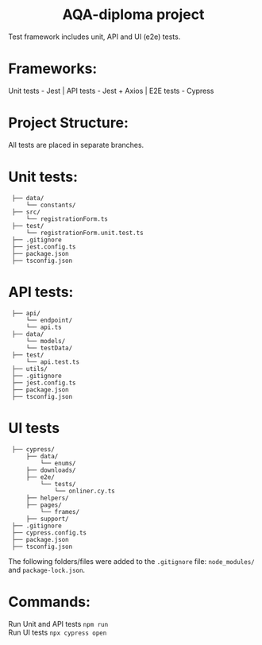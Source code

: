 <h1 align="center">AQA-diploma project</h1>
Test framework includes unit, API and UI (e2e) tests.

# Frameworks:
Unit tests - Jest | API tests - Jest + Axios | E2E tests - Cypress<br>

# Project Structure:
All tests are placed in separate branches.<br>

# Unit tests:

```
 ├── data/                                                          
     └── constants/         
 ├── src/                  
     └── registrationForm.ts                                              
 ├── test/                                                          
     └── registrationForm.unit.test.ts
 ├── .gitignore
 ├── jest.config.ts
 ├── package.json
 ├── tsconfig.json
```
# API tests:

```
 ├── api/                                    
     └── endpoint/                             
     └── api.ts
 ├── data/                  
     └── models/                                               
     └── testData/
 ├── test/                  
     └── api.test.ts
 ├── utils/
 ├── .gitignore
 ├── jest.config.ts
 ├── package.json
 ├── tsconfig.json                  
```
# UI tests 
```
 ├── cypress/
     ├── data/
         └── enums/
     ├── downloads/
     ├── e2e/
         └── tests/
             └── onliner.cy.ts
     ├── helpers/
     ├── pages/
         └── frames/
     ├── support/
 ├── .gitignore
 ├── cypress.config.ts
 ├── package.json
 ├── tsconfig.json                                     

```
The following folders/files were added to the `.gitignore` file: `node_modules/` and `package-lock.json`.<br>

# Commands:
Run Unit and API tests `npm run`<br>
Run UI tests `npx cypress open`
